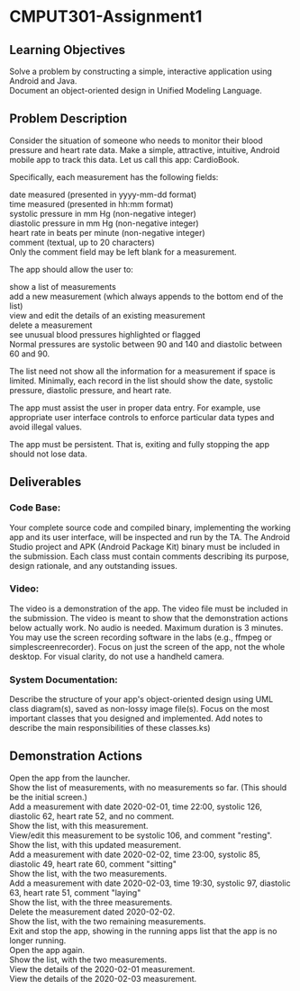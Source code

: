 # CMPUT301-Assignment1

## Learning Objectives
Solve a problem by constructing a simple, interactive application using Android and Java.
<br>Document an object-oriented design in Unified Modeling Language.

## Problem Description
Consider the situation of someone who needs to monitor their blood pressure and heart rate data. Make a simple, attractive, intuitive, Android mobile app to track this data. Let us call this app: CardioBook.

Specifically, each measurement has the following fields:

date measured (presented in yyyy-mm-dd format)
<br>time measured (presented in hh:mm format)
<br>systolic pressure in mm Hg (non-negative integer)
<br>diastolic pressure in mm Hg (non-negative integer)
<br>heart rate in beats per minute (non-negative integer)
<br>comment (textual, up to 20 characters)
<br>Only the comment field may be left blank for a measurement.

The app should allow the user to:

show a list of measurements
<br>add a new measurement (which always appends to the bottom end of the list)
<br>view and edit the details of an existing measurement
<br>delete a measurement
<br>see unusual blood pressures highlighted or flagged
<br>Normal pressures are systolic between 90 and 140 and diastolic between 60 and 90.

The list need not show all the information for a measurement if space is limited. Minimally, each record in the list should show the date, systolic pressure, diastolic pressure, and heart rate.

The app must assist the user in proper data entry. For example, use appropriate user interface controls to enforce particular data types and avoid illegal values.

The app must be persistent. That is, exiting and fully stopping the app should not lose data.

## Deliverables
### Code Base:
Your complete source code and compiled binary, implementing the working app and its user interface, will be inspected and run by the TA. The Android Studio project and APK (Android Package Kit) binary must be included in the submission. Each class must contain comments describing its purpose, design rationale, and any outstanding issues.

### Video:
The video is a demonstration of the app. The video file must be included in the submission. The video is meant to show that the demonstration actions below actually work. No audio is needed. Maximum duration is 3 minutes. You may use the screen recording software in the labs (e.g., ffmpeg or simplescreenrecorder). Focus on just the screen of the app, not the whole desktop. For visual clarity, do not use a handheld camera.

### System Documentation:
Describe the structure of your app's object-oriented design using UML class diagram(s), saved as non-lossy image file(s). Focus on the most important classes that you designed and implemented. Add notes to describe the main responsibilities of these classes.ks)

## Demonstration Actions
Open the app from the launcher.
<br>Show the list of measurements, with no measurements so far. (This should be the initial screen.)
<br>Add a measurement with date 2020-02-01, time 22:00, systolic 126, diastolic 62, heart rate 52, and no comment.
<br>Show the list, with this measurement.
<br>View/edit this measurement to be systolic 106, and comment "resting".
<br>Show the list, with this updated measurement.
<br>Add a measurement with date 2020-02-02, time 23:00, systolic 85, diastolic 49, heart rate 60, comment "sitting"
<br>Show the list, with the two measurements.
<br>Add a measurement with date 2020-02-03, time 19:30, systolic 97, diastolic 63, heart rate 51, comment "laying"
<br>Show the list, with the three measurements.
<br>Delete the measurement dated 2020-02-02.
<br>Show the list, with the two remaining measurements.
<br>Exit and stop the app, showing in the running apps list that the app is no longer running.
<br>Open the app again.
<br>Show the list, with the two measurements.
<br>View the details of the 2020-02-01 measurement.
<br>View the details of the 2020-02-03 measurement.
